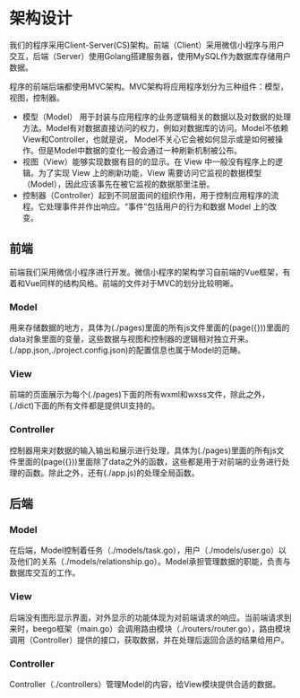 # 架构设计
我们的程序采用Client-Server(CS)架构。前端（Client）采用微信小程序与用户交互，后端（Server）使用Golang搭建服务器，使用MySQL作为数据库存储用户数据。

程序的前端后端都使用MVC架构。MVC架构将应用程序划分为三种组件：模型，视图，控制器。

- 模型（Model） 用于封装与应用程序的业务逻辑相关的数据以及对数据的处理方法。Model有对数据直接访问的权力，例如对数据库的访问。Model不依赖View和Controller，也就是说， Model不关心它会被如何显示或是如何被操作。但是Model中数据的变化一般会通过一种刷新机制被公布。
- 视图（View）能够实现数据有目的的显示。在 View 中一般没有程序上的逻辑。为了实现 View 上的刷新功能，View 需要访问它监视的数据模型（Model），因此应该事先在被它监视的数据那里注册。
- 控制器（Controller）起到不同层面间的组织作用，用于控制应用程序的流程。它处理事件并作出响应。“事件”包括用户的行为和数据 Model 上的改变。

## 前端
前端我们采用微信小程序进行开发。微信小程序的架构学习自前端的Vue框架，有着和Vue同样的结构风格。前端的文件对于MVC的划分比较明晰。
### Model
用来存储数据的地方，具体为(./pages)里面的所有js文件里面的(page({}))里面的data对象里面的变量，这些数据与视图和控制器的逻辑相对独立开来。(./app.json,./project.config.json)的配置信息也属于Model的范畴。
### View
前端的页面展示为每个(./pages)下面的所有wxml和wxss文件，除此之外，(./dict)下面的所有文件都是提供UI支持的。
### Controller
控制器用来对数据的输入输出和展示进行处理，具体为(./pages)里面的所有js文件里面的(page({}))里面除了data之外的函数，这些都是用于对前端的业务进行处理的函数。除此之外，还有(./app.js)的处理全局函数。

## 后端
### Model
在后端，Model控制着任务（./models/task.go），用户（./models/user.go）以及他们的关系（./models/relationship.go）。Model承担管理数据的职能，负责与数据库交互的工作。
### View
后端没有图形显示界面，对外显示的功能体现为对前端请求的响应。当前端请求到来时，beego框架（main.go）会调用路由模块（./routers/router.go），路由模块调用（Controller）提供的接口，获取数据，并在处理后返回合适的结果给用户。
### Controller
Controller（./controllers）管理Model的内容，给View模块提供合适的数据。

